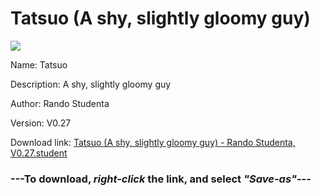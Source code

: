# Tatsuo (A shy, slightly gloomy guy)

<img src = "https://raw.githubusercontent.com/Arbiter1223/Koukou-Gurashi-Custom-Students/master/Students/Files/Tatsuo%20(A%20shy%2C%20slightly%20gloomy%20guy).png">

Name: Tatsuo

Description: A shy, slightly gloomy guy

Author: Rando Studenta

Version: V0.27

Download link: <a href="https://raw.githubusercontent.com/Arbiter1223/Koukou-Gurashi-Custom-Students/master/Students/Files/Tatsuo%20(A%20shy%2C%20slightly%20gloomy%20guy)%20-%20Rando%20Studenta%2C%20V0.27.student">Tatsuo (A shy, slightly gloomy guy) - Rando Studenta, V0.27.student</a>

### ---**To download, _right-click_ the link, and select _"Save-as"_**---

